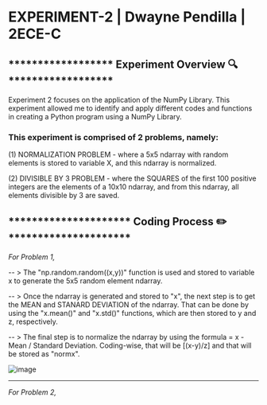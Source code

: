 # EXPERIMENT-2 | Dwayne Pendilla | 2ECE-C
## ****************** Experiment Overview 🔍 ****************** 
Experiment 2 focuses on the application of the NumPy Library. This experiment allowed me to identify and apply different codes and functions in creating a Python program using a NumPy Library.

### This experiment is comprised of 2 problems, namely: 
(1) NORMALIZATION PROBLEM - where a 5x5 ndarray with random elements is stored to variable X, and this ndarray is normalized.

(2) DIVISIBLE BY 3 PROBLEM - where the SQUARES of the first 100 positive integers are the elements of a 10x10 ndarray, and from this ndarray, all elements divisible by 3 are saved.

## ********************* Coding Process ✏️ *********************
*For Problem 1,*

-- > The "np.random.random((x,y))" function is used and stored to variable x to generate the 5x5 random element ndarray.

-- > Once the ndarray is generated and stored to "x", the next step is to get the MEAN and STANARD DEVIATION of the ndarray. That can be done by using the "x.mean()" and "x.std()" functions, which are then stored to y and z, respectively.

-- > The final step is to normalize the ndarray by using the formula = x - Mean / Standard Deviation. Coding-wise, that will be [(x-y)/z] and that will be stored as "normx". 

![image](https://github.com/user-attachments/assets/26a5f33c-4606-4aa0-9070-e8e93514a214)

____________________________________________________________________________________________________________

*For Problem 2,*
